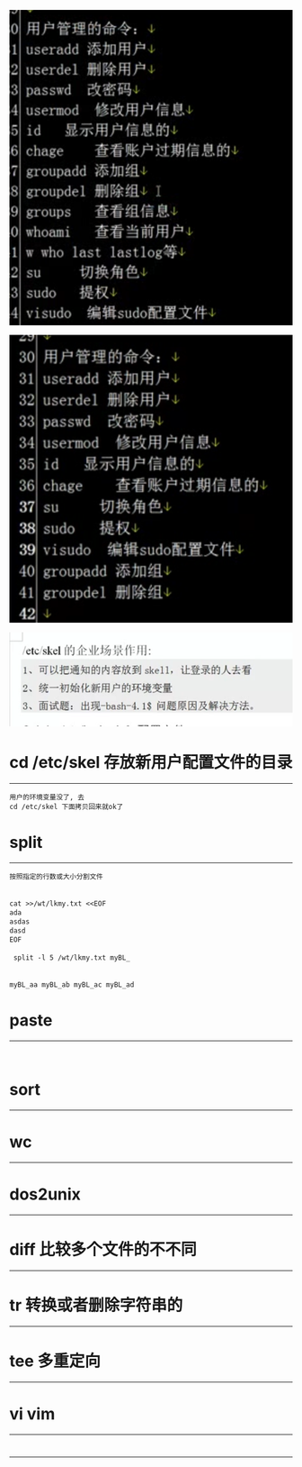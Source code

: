 
![QQ20171122-011648@2x](image/QQ20171122-011648@2x.png)


![QQ20171122-012650@2x](image/QQ20171122-012650@2x.png)

![skel](image/skel.png)

#   cd /etc/skel 存放新用户配置文件的目录

--------------------

```
用户的环境变量没了, 去
cd /etc/skel 下面拷贝回来就ok了 
```

#  split

--------------------

```
按照指定的行数或大小分割文件


cat >>/wt/lkmy.txt <<EOF
ada
asdas
dasd
EOF

 split -l 5 /wt/lkmy.txt myBL_


myBL_aa myBL_ab myBL_ac myBL_ad
```


#  paste

--------------------

```


```


#  sort

--------------------


#  wc

--------------------


#  dos2unix

--------------------


#  diff 比较多个文件的不不同

--------------------


#  tr  转换或者删除字符串的

--------------------



#  tee  多重定向

--------------------


#  vi vim

--------------------
#  

--------------------


